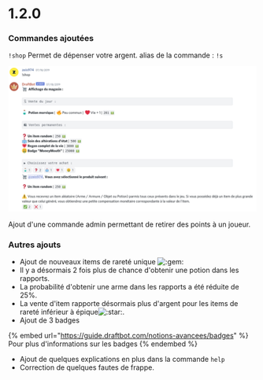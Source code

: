 # 1.2.0

### Commandes ajoutées

`!shop` Permet de dépenser votre argent. alias de la commande : `!s`&#x20;

![JE VEUX TOUT VOTRE ARGENT AMOI AMOI AMOI](<../.gitbook/assets/image (164).png>)

Ajout d'une commande admin permettant de retirer des points à un joueur.

### Autres ajouts

* Ajout de nouveaux items de rareté unique <img src="https://discord.com/assets/5a8d9af8b5b3922097b2cccfce844630.svg" alt=":gem:" data-size="line"> 
* Il y a désormais 2 fois plus de chance d'obtenir une potion dans les rapports.&#x20;
* La probabilité d'obtenir une arme dans les rapports a été réduite de 25%.&#x20;
* La vente d'item rapporte désormais plus d'argent pour les items de rareté inférieur à épique<img src="https://discord.com/assets/141d49436743034a59dec6bd5618675d.svg" alt=":star:" data-size="line"> .&#x20;
* Ajout de 3 badges

{% embed url="https://guide.draftbot.com/notions-avancees/badges" %}
Pour plus d'informations sur les badges
{% endembed %}

* Ajout de quelques explications en plus dans la commande `help`&#x20;
* Correction de quelques fautes de frappe.
